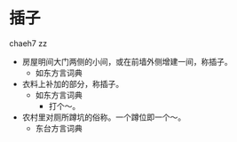# 插子
chaeh7 zz
+ 房屋明间大门两侧的小间，或在前墙外侧增建一间，称插子。
  * 如东方言词典
+ 衣料上补加的部分，称插子。
  * 如东方言词典
    - 打个～。
+ 农村里对厕所蹲坑的俗称。一个蹲位即一个～。
  * 东台方言词典
